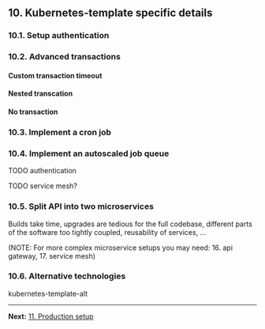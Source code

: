 ## 10. Kubernetes-template specific details

### 10.1. Setup authentication

### 10.2. Advanced transactions

#### Custom transaction timeout

#### Nested transcation

#### No transaction

### 10.3. Implement a cron job

### 10.4. Implement an autoscaled job queue

TODO authentication

TODO service mesh?

### 10.5. Split API into two microservices

Builds take time, upgrades are tedious for the full codebase, different parts of the software too tightly coupled, reusability of services, ...

(NOTE: For more complex microservice setups you may need: 16. api gateway, 17. service mesh)

### 10.6. Alternative technologies

kubernetes-template-alt

---

**Next:** [11. Production setup](11-production-setup.md)
